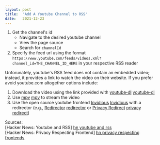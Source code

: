 ```yaml
---
layout: post
title:  "Add A Youtube Channel to RSS"
date:   2021-12-23
---
```


1. Get the channel's id 
    - Navigate to the desired youtube channel 
    - View the page source
    - Search for `channelId` 
2. Specify the feed url using the format `https://www.youtube.com/feeds/videos.xml?channel_id=THE_CHANNEL_ID_HERE` 
in your respective RSS reader


Unforunately, youtube's RSS feed does not contain an embedded video; instead, it provides a link
to watch the video on their website.  If you prefer avoid 
youtube.com altogether options include:

1. Download the video using the link provided with [youtube-dl] [youtube-dl]
2. Use [mpv] [mpv] to stream the video
3. Use the open source youtube frontend [Invidious] [Invidious] with a redirector
(e.g., [Redirector] [redirector] or [Privacy Redirect] [privacy redirect])

Sources:  
[Hacker News: Youtube and RSS] [hn youtube and rss]  
[Hacker News: Privacy Respecting Frontend] [hn privacy respecting frontends]  

[Invidious]: https://invidious.io/
[Vimium]: https://vimium.github.io/
[youtube-dl]: https://github.com/ytdl-org/youtube-dl
[hn youtube and rss]: https://news.ycombinator.com/item?id=26014344&p=2
[hn privacy respecting frontends]: https://news.ycombinator.com/item?id=29662235
[mpv]: https://mpv.io/
[redirector]: https://github.com/einaregilsson/Redirector
[privacy redirect]: https://github.com/SimonBrazell/privacy-redirect
